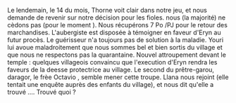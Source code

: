 Le lendemain, le 14 du mois, Thorne voit clair dans notre jeu, et nous demande de revenir sur notre décision pour les fioles. nous (la majorité) ne cèdons pas (pour le moment ). Nous récupérons 7 Po /PJ pour le retour des marchandises. L'aubergiste est disposée à témoigner en faveur d'Eryn au futur procès. Le guérisseur n'a toujours pas de solution à la maladie. Youri lui avoue maladroitement que nous sommes bel et bien sortis du village et que nous ne respectons pas la quarantaine. Nouvel attroupement devant le temple : quelques villageois convaincu que l'execution d'Eryn rendra les faveurs de la deesse protectrice au village. Le second du prêtre-garou, daragor, le frèe Octavio , semble mener cette troupe. Llana nous rejoint (elle tentait une enquête auprès des enfants du village), et nous dit qu'elle a trouvé .... Trouvé quoi ?